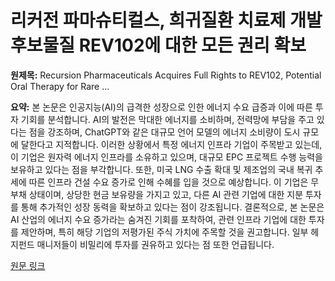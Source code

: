 # 리커전 파마슈티컬스, 희귀질환 치료제 개발 후보물질 REV102에 대한 모든 권리 확보

**원제목:** Recursion Pharmaceuticals Acquires Full Rights to REV102, Potential Oral Therapy for Rare ...

**요약:** 본 논문은 인공지능(AI)의 급격한 성장으로 인한 에너지 수요 급증과 이에 따른 투자 기회를 분석합니다.  AI의 발전은 막대한 에너지를 소비하며,  전력망에 부담을 주고 있다는 점을 강조하며, ChatGPT와 같은 대규모 언어 모델의 에너지 소비량이 도시 규모에 달한다고 지적합니다.  이러한 상황에서 특정 에너지 인프라 기업이 주목받고 있는데,  이 기업은 원자력 에너지 인프라를 소유하고 있으며,  대규모 EPC 프로젝트 수행 능력을 보유하고 있다는 점을 부각합니다.  또한, 미국 LNG 수출 확대 및  제조업의 국내 복귀 추세에 따른 인프라 건설 수요 증가로 인해  수혜를 입을 것으로 예상합니다.  이 기업은 무부채 상태이며,  상당한 현금 보유량을 가지고 있고,  다른 AI 관련 기업에 대한 지분 투자를 통해 추가적인 성장 동력을 확보하고 있다는 점이 강조됩니다.  결론적으로,  본 논문은 AI 산업의 에너지 수요 증가라는 숨겨진 기회를 포착하여,  관련 인프라 기업에 대한 투자를 제안하며, 특히 해당 기업의 저평가된 주식 가치에 주목할 것을 권고합니다.  일부 헤지펀드 매니저들이 비밀리에 투자를 권유하고 있다는 점 또한 언급됩니다.

[원문 링크](https://www.insidermonkey.com/blog/recursion-pharmaceuticals-acquires-full-rights-to-rev102-potential-oral-therapy-for-rare-bone-disorder-hypophosphatasia-1571919/)
